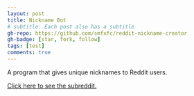 ```yaml
---
layout: post
title: Nickname Bot
# subtitle: Each post also has a subtitle
gh-repo: https://github.com/smfxfc/reddit-nickname-creator
gh-badge: [star, fork, follow]
tags: [test]
comments: true
---
```


A program that gives unique nicknames to Reddit users.

[Click here to see the subreddit.](https://reddit.com/r/getnicknamed)
